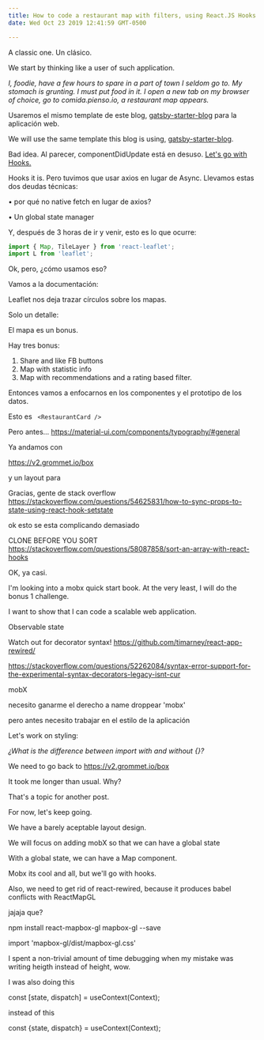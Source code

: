 ```yaml
---
title: How to code a restaurant map with filters, using React.JS Hooks
date: Wed Oct 23 2019 12:41:59 GMT-0500

---
```


A classic one. Un clásico.

We start by thinking like a user of such application. 

<i> I, foodie, have a few hours to spare in a part of town I seldom go to.
My stomach is grunting. I must put food in it. I open a new tab on my browser of choice, go to comida.pienso.io, a restaurant map appears.</i>

Usaremos el mismo template de este blog, [gatsby-starter-blog](https://github.com/gatsbyjs/gatsby-starter-blog) para la aplicación web.

We will use the same template this blog is using, [gatsby-starter-blog](https://github.com/gatsbyjs/gatsby-starter-blog).

Bad idea. Al parecer, componentDidUpdate está en desuso. [Let's go with Hooks.](https://www.robinwieruch.de/react-hooks-fetch-data)

Hooks it is. Pero tuvimos que usar axios en lugar de Async. Llevamos estas dos deudas técnicas:

• por qué no native fetch en lugar de axios?

• Un global state manager

Y, después de 3 horas de ir y venir, esto es lo que ocurre: 

```javascript
import { Map, TileLayer } from 'react-leaflet';
import L from 'leaflet';
```

Ok, pero, ¿cómo usamos eso?

Vamos a la documentación:

Leaflet nos deja trazar círculos sobre los mapas.

Solo un detalle:

El mapa es un bonus.

Hay tres bonus:

1. Share and like FB buttons
2. Map with statistic info
3. Map with recommendations and a rating based filter.

Entonces vamos a enfocarnos en los componentes y el prototipo de los datos.

Esto es ```
<RestaurantCard />```

Pero antes...
https://material-ui.com/components/typography/#general

Ya andamos con 

https://v2.grommet.io/box

y un layout para <RestaurantCard />

Gracias, gente de stack overflow
https://stackoverflow.com/questions/54625831/how-to-sync-props-to-state-using-react-hook-setstate

ok esto se esta complicando demasiado

CLONE BEFORE YOU SORT
https://stackoverflow.com/questions/58087858/sort-an-array-with-react-hooks

OK, ya casi.

I'm looking into a mobx quick start book. At the very least, I will do the bonus 1 challenge.

I want to show that I can code a scalable web application.


Observable state

Watch out for decorator syntax!
https://github.com/timarney/react-app-rewired/

https://stackoverflow.com/questions/52262084/syntax-error-support-for-the-experimental-syntax-decorators-legacy-isnt-cur

mobX

necesito ganarme el derecho a name droppear 'mobx'

pero antes necesito trabajar en el estilo de la aplicación

Let's work on <RestaurantCard /> styling:


<i>¿What is the difference between import with and without {}?</i>

We need to go back to https://v2.grommet.io/box

It took me longer than usual. Why?

That's a topic for another post.

For now, let's keep going.

We have a barely aceptable layout design.

We will focus on adding mobX so that we can have a global state

With a global state, we can have a Map component.

Mobx its cool and all, but we'll go with hooks. 

Also, we need to get rid of react-rewired, because it produces babel conflicts with ReactMapGL

jajaja que?

npm install react-mapbox-gl mapbox-gl --save

import 'mapbox-gl/dist/mapbox-gl.css'

I spent a non-trivial amount of time debugging when my mistake was writing heigth instead of height, wow.

I was also doing this

const [state, dispatch] = useContext(Context);

instead of this

const {state, dispatch} = useContext(Context);






